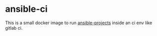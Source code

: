 # ansible-ci

This is a small docker image to run [ansible-projects](https://github.com/Loumaris/ansible-project-skeleton)
inside an ci env like gitlab ci.
